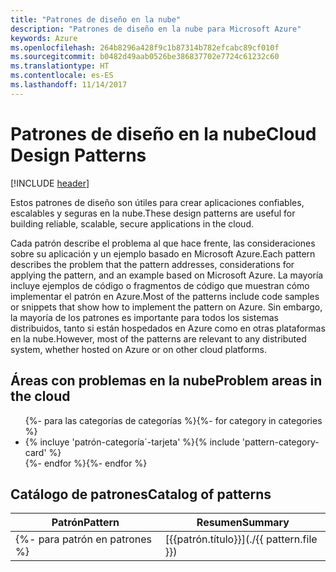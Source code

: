 ```yaml
---
title: "Patrones de diseño en la nube"
description: "Patrones de diseño en la nube para Microsoft Azure"
keywords: Azure
ms.openlocfilehash: 264b8296a428f9c1b87314b782efcabc89cf010f
ms.sourcegitcommit: b0482d49aab0526be386837702e7724c61232c60
ms.translationtype: HT
ms.contentlocale: es-ES
ms.lasthandoff: 11/14/2017
---
```

# <a name="cloud-design-patterns"></a><span data-ttu-id="6f317-104">Patrones de diseño en la nube</span><span class="sxs-lookup"><span data-stu-id="6f317-104">Cloud Design Patterns</span></span>

[!INCLUDE [header](../../_includes/header.md)]

<span data-ttu-id="6f317-105">Estos patrones de diseño son útiles para crear aplicaciones confiables, escalables y seguras en la nube.</span><span class="sxs-lookup"><span data-stu-id="6f317-105">These design patterns are useful for building reliable, scalable, secure applications in the cloud.</span></span>

<span data-ttu-id="6f317-106">Cada patrón describe el problema al que hace frente, las consideraciones sobre su aplicación y un ejemplo basado en Microsoft Azure.</span><span class="sxs-lookup"><span data-stu-id="6f317-106">Each pattern describes the problem that the pattern addresses, considerations for applying the pattern, and an example based on Microsoft Azure.</span></span> <span data-ttu-id="6f317-107">La mayoría incluye ejemplos de código o fragmentos de código que muestran cómo implementar el patrón en Azure.</span><span class="sxs-lookup"><span data-stu-id="6f317-107">Most of the patterns include code samples or snippets that show how to implement the pattern on Azure.</span></span> <span data-ttu-id="6f317-108">Sin embargo, la mayoría de los patrones es importante para todos los sistemas distribuidos, tanto si están hospedados en Azure como en otras plataformas en la nube.</span><span class="sxs-lookup"><span data-stu-id="6f317-108">However, most of the patterns are relevant to any distributed system, whether hosted on Azure or on other cloud platforms.</span></span>

## <a name="problem-areas-in-the-cloud"></a><span data-ttu-id="6f317-109">Áreas con problemas en la nube</span><span class="sxs-lookup"><span data-stu-id="6f317-109">Problem areas in the cloud</span></span>

<ul id="categories" class="panel">
<span data-ttu-id="6f317-110">{%- para las categorías de categorías %}</span><span class="sxs-lookup"><span data-stu-id="6f317-110">{%- for category in categories %}</span></span>
    <li>
    <span data-ttu-id="6f317-111">{% incluye 'patrón-categoría´-tarjeta' %}</span><span class="sxs-lookup"><span data-stu-id="6f317-111">{% include 'pattern-category-card' %}</span></span>
    </li>
<span data-ttu-id="6f317-112">{%- endfor %}</span><span class="sxs-lookup"><span data-stu-id="6f317-112">{%- endfor %}</span></span>
</ul>

## <a name="catalog-of-patterns"></a><span data-ttu-id="6f317-113">Catálogo de patrones</span><span class="sxs-lookup"><span data-stu-id="6f317-113">Catalog of patterns</span></span>

| <span data-ttu-id="6f317-114">Patrón</span><span class="sxs-lookup"><span data-stu-id="6f317-114">Pattern</span></span> | <span data-ttu-id="6f317-115">Resumen</span><span class="sxs-lookup"><span data-stu-id="6f317-115">Summary</span></span> |
| ------- | ------- |
<span data-ttu-id="6f317-116">{%- para patrón en patrones %} | [{{patrón.título}}](./{{ pattern.file }}) | {{patrón.descripción}} | {endfor %}</span><span class="sxs-lookup"><span data-stu-id="6f317-116">{%- for pattern in patterns %} | [{{ pattern.title }}](./{{ pattern.file }}) | {{ pattern.description }} | {%- endfor %}</span></span>
